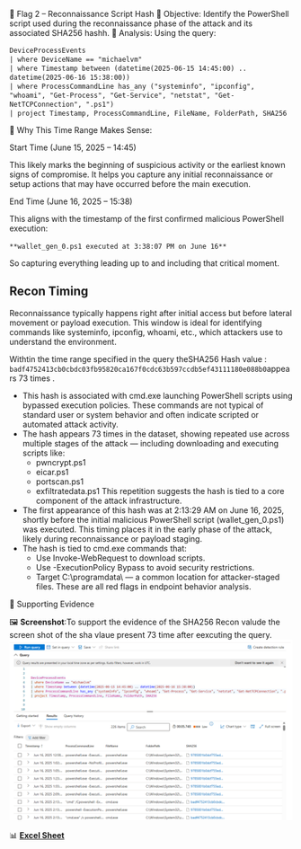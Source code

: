 🚩 Flag 2 – Reconnaissance Script Hash
🎯 Objective:
Identify the PowerShell script used during the reconnaissance phase of the attack and its associated SHA256 hashh.
🧠 Analysis:
Using the query:
```kusto
DeviceProcessEvents
| where DeviceName == "michaelvm"
| where Timestamp between (datetime(2025-06-15 14:45:00) .. datetime(2025-06-16 15:38:00))
| where ProcessCommandLine has_any ("systeminfo", "ipconfig", "whoami", "Get-Process", "Get-Service", "netstat", "Get-NetTCPConnection", ".ps1")
| project Timestamp, ProcessCommandLine, FileName, FolderPath, SHA256
```
🧠 Why This Time Range Makes Sense:

Start Time (June 15, 2025 – 14:45)

This likely marks the beginning of suspicious activity or the earliest known signs of compromise. It helps you capture any initial reconnaissance or setup actions that may have occurred before the main execution.

End Time (June 16, 2025 – 15:38)

This aligns with the timestamp of the first confirmed malicious PowerShell execution:

`**wallet_gen_0.ps1 executed at 3:38:07 PM on June 16**`

So capturing everything leading up to and including that critical moment.

## Recon Timing
Reconnaissance typically happens right after initial access but before lateral movement or payload execution. This window is ideal for identifying commands like systeminfo, ipconfig, whoami, etc., which attackers use to understand the environment.

Withtin the time range specified  in the query  theSHA256 Hash value : `badf4752413cb0cbdc03fb95820ca167f0cdc63b597ccdb5ef43111180e088b0`appears 73 times .
- This hash is associated with cmd.exe launching PowerShell scripts using bypassed execution policies. These commands are not typical of standard user or system behavior and often indicate scripted or automated attack activity.
- The hash appears 73 times in the dataset, showing repeated use across multiple stages of the attack — including downloading and executing scripts like:
  - pwncrypt.ps1
  - eicar.ps1
  - portscan.ps1
  - exfiltratedata.ps1
 This repetition suggests the hash is tied to a core component of the attack infrastructure.
- The first appearance of this hash was at 2:13:29 AM on June 16, 2025, shortly before the initial malicious PowerShell script (wallet_gen_0.ps1) was executed. This timing places it in the early phase of the attack, likely during reconnaissance or payload staging.
- The hash is tied to cmd.exe commands that:
  - Use Invoke-WebRequest to download scripts.
  - Use -ExecutionPolicy Bypass to avoid security restrictions.    
  - Target C:\programdata\ — a common location for attacker-staged files.
  These are all red flags in endpoint behavior analysis.

📎 Supporting Evidence

🖼️ **Screenshot**:To support the evidence  of the SHA256 Recon valude the screen shot of the sha vlaue present 73 time after  eexcuting the query.
![](https://github.com/SruthinagaK/ThreatHunt-Lurker/blob/main/Flag2.png)

📊 [**Excel Sheet**](https://github.com/SruthinagaK/ThreatHunt-Lurker/blob/main/Flag_2.csv) 
